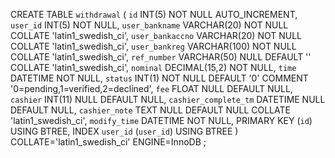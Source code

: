 CREATE TABLE `withdrawal` (
	`id` INT(5) NOT NULL AUTO_INCREMENT,
	`user_id` INT(5) NOT NULL,
	`user_bankname` VARCHAR(20) NOT NULL COLLATE 'latin1_swedish_ci',
	`user_bankaccno` VARCHAR(20) NOT NULL COLLATE 'latin1_swedish_ci',
	`user_bankreg` VARCHAR(100) NOT NULL COLLATE 'latin1_swedish_ci',
	`ref_number` VARCHAR(50) NULL DEFAULT '' COLLATE 'latin1_swedish_ci',
	`nominal` DECIMAL(15,2) NOT NULL,
	`time` DATETIME NOT NULL,
	`status` INT(1) NOT NULL DEFAULT '0' COMMENT '0=pending,1=verified,2=declined',
	`fee` FLOAT NULL DEFAULT NULL,
	`cashier` INT(11) NULL DEFAULT NULL,
	`cashier_complete_tm` DATETIME NULL DEFAULT NULL,
	`cashier_note` TEXT NULL DEFAULT NULL COLLATE 'latin1_swedish_ci',
	`modify_time` DATETIME NOT NULL,
	PRIMARY KEY (`id`) USING BTREE,
	INDEX `user_id` (`user_id`) USING BTREE
)
COLLATE='latin1_swedish_ci'
ENGINE=InnoDB
;
